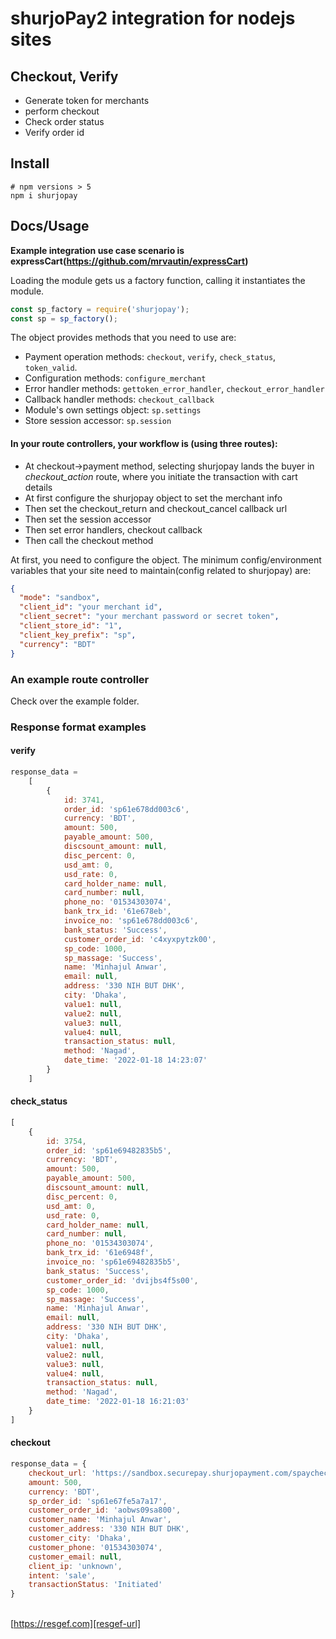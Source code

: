 # shurjoPay2 integration for nodejs sites

## Checkout, Verify

- Generate token for merchants
- perform checkout
- Check order status
- Verify order id

## Install

```shell
# npm versions > 5
npm i shurjopay
```

## Docs/Usage

__Example integration use case scenario is expressCart(https://github.com/mrvautin/expressCart)__

Loading the module gets us a factory function, calling it instantiates the module.

```javascript
const sp_factory = require('shurjopay');
const sp = sp_factory();
```

The object provides methods that you need to use are:

- Payment operation methods: `checkout`, `verify`, `check_status`, `token_valid`.
- Configuration methods: `configure_merchant`
- Error handler methods: `gettoken_error_handler`, `checkout_error_handler`
- Callback handler methods: `checkout_callback`
- Module's own settings object: `sp.settings`
- Store session accessor: `sp.session`

#### In your route controllers, your workflow is (using three routes):

- At checkout->payment method, selecting shurjopay lands the buyer in _checkout_action_ route, where you initiate the transaction with cart details
- At first configure the shurjopay object to set the merchant info
- Then set the checkout_return and checkout_cancel callback url
- Then set the session accessor
- Then set error handlers, checkout callback
- Then call the checkout method

At first, you need to configure the object. The minimum config/environment variables that your site need to maintain(config related to shurjopay) are:

```json
{
  "mode": "sandbox",
  "client_id": "your merchant id",
  "client_secret": "your merchant password or secret token",
  "client_store_id": "1",
  "client_key_prefix": "sp",
  "currency": "BDT"
}
```

### An example route controller

Check over the example folder.

### Response format examples

#### verify

```javascript
response_data =
    [
        {
            id: 3741,
            order_id: 'sp61e678dd003c6',
            currency: 'BDT',
            amount: 500,
            payable_amount: 500,
            discsount_amount: null,
            disc_percent: 0,
            usd_amt: 0,
            usd_rate: 0,
            card_holder_name: null,
            card_number: null,
            phone_no: '01534303074',
            bank_trx_id: '61e678eb',
            invoice_no: 'sp61e678dd003c6',
            bank_status: 'Success',
            customer_order_id: 'c4xyxpytzk00',
            sp_code: 1000,
            sp_massage: 'Success',
            name: 'Minhajul Anwar',
            email: null,
            address: '330 NIH BUT DHK',
            city: 'Dhaka',
            value1: null,
            value2: null,
            value3: null,
            value4: null,
            transaction_status: null,
            method: 'Nagad',
            date_time: '2022-01-18 14:23:07'
        }
    ]

```

#### check_status

```javascript
[
    {
        id: 3754,
        order_id: 'sp61e69482835b5',
        currency: 'BDT',
        amount: 500,
        payable_amount: 500,
        discsount_amount: null,
        disc_percent: 0,
        usd_amt: 0,
        usd_rate: 0,
        card_holder_name: null,
        card_number: null,
        phone_no: '01534303074',
        bank_trx_id: '61e6948f',
        invoice_no: 'sp61e69482835b5',
        bank_status: 'Success',
        customer_order_id: 'dvijbs4f5s00',
        sp_code: 1000,
        sp_massage: 'Success',
        name: 'Minhajul Anwar',
        email: null,
        address: '330 NIH BUT DHK',
        city: 'Dhaka',
        value1: null,
        value2: null,
        value3: null,
        value4: null,
        transaction_status: null,
        method: 'Nagad',
        date_time: '2022-01-18 16:21:03'
    }
]
```

#### checkout

```javascript
response_data = {
    checkout_url: 'https://sandbox.securepay.shurjopayment.com/spaycheckout/?token=eyJ0eXAiOiJKV1QiLCJhbGciOiJIUzI1NiJ9.eyJpc3MiOiJodHRwczpcL1wvc2FuZGJveC5zaHVyam9wYXltZW50LmNvbVwvYXBpXC9sb2dpbiIsImlhdCI6MTY0MjQ5NTk3MiwiZXhwIjoxNjQyNDk5NTcyLCJuYmYiOjE2NDI0OTU5NzIsImp0aSI6Im1JcEFrNHJPZ1h4TklWVG4iLCJzdWIiOjEsInBydiI6IjgwNWYzOWVlZmNjNjhhZmQ5ODI1YjQxMjI3ZGFkMGEwNzZjNDk3OTMifQ.k_RnbXwWIEc8_NiGgR3c3d0GQhASXv_fjK2S_Wz_Ksw&order_id=sp61e67fe5a7a17',
    amount: 500,
    currency: 'BDT',
    sp_order_id: 'sp61e67fe5a7a17',
    customer_order_id: 'aobws09sa800',
    customer_name: 'Minhajul Anwar',
    customer_address: '330 NIH BUT DHK',
    customer_city: 'Dhaka',
    customer_phone: '01534303074',
    customer_email: null,
    client_ip: 'unknown',
    intent: 'sale',
    transactionStatus: 'Initiated'
}

```

<!--
## Contact

Minhajul Anwar; [resgef.com][resgef-url], Dhaka, Bangladesh.
<br>**Email:** [contact@resgef.com](mailto:contact@resgef.com)

## Questions or need help?

Come talk to us on the [GitHub discussion][gh-discussion]

## Social Media and links

[Twitter](https://twitter.com/intent/follow?original_referer=https%3A%2F%2Fgithub.com%2FMinhajulAnwar&screen_name=MinhajulAnwar) &nbsp;&nbsp;
[GitHub-Blog](https://minhajme.github.io/blog/) &nbsp;&nbsp;
-->
<br>[https://resgef.com][resgef-url] &nbsp;&nbsp;

[ff-introsite-gh-pages]: https://freightforward.github.io

[ff-doc-gh-pages]: https://freightforward.github.io/docs/

[gh-discussion]: https://github.com/minhajme/sp2nodejs/discussions

[dev-gh]: https://github.com/minhajme

[resgef-url]: https://resgef.com
